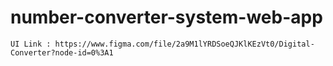 # number-converter-system-web-app

    UI Link : https://www.figma.com/file/2a9M1lYRDSoeQJKlKEzVt0/Digital-Converter?node-id=0%3A1
